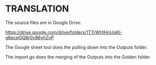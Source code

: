 # TRANSLATION

The source files are in Google Drive:

https://drive.google.com/drive/folders/1TTrWhtHnIJoKI-g6pcpOQ8r0v86yhZvP


The Google sheet tool does the pulling down into the Outputs folder.

The import.go does the merging of the Outputs into the Golden folder.


